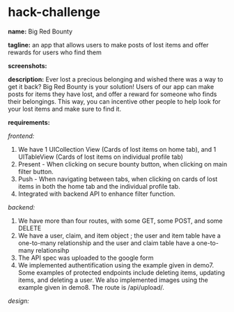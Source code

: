 # hack-challenge

**name:** Big Red Bounty

**tagline:** an app that allows users to make posts of lost items and offer rewards for users who find them

**screenshots:**

**description:** Ever lost a precious belonging and wished there was a way to get it back? Big Red Bounty is your solution! Users of our app can make posts for items they have lost, and offer a reward for someone who finds their belongings. This way, you can incentive other people to help look for your lost items and make sure to find it.

**requirements:**

_frontend:_
1. We have 1 UICollection View (Cards of lost items on home tab), and 1 UITableView (Cards of lost items on individual profile tab)
2. Present - When clicking on secure bounty button, when clicking on main filter button. 
3. Push - When navigating between tabs, when clicking on cards of lost items in both the home tab and the individual profile tab.
4. Integrated with backend API to enhance filter function. 

_backend:_
1. We have more than four routes, with some GET, some POST, and some DELETE
2. We have a user, claim, and item object ; the user and item table have a one-to-many relationship and the user and claim table have a one-to-many relationsihp
3. The API spec was uploaded to the google form
4. We implemented authentification using the example given in demo7. Some examples of protected endpoints include deleting items, updating items, and deleting a user. We also implemented images using the example given in demo8. The route is /api/upload/. 

_design:_
